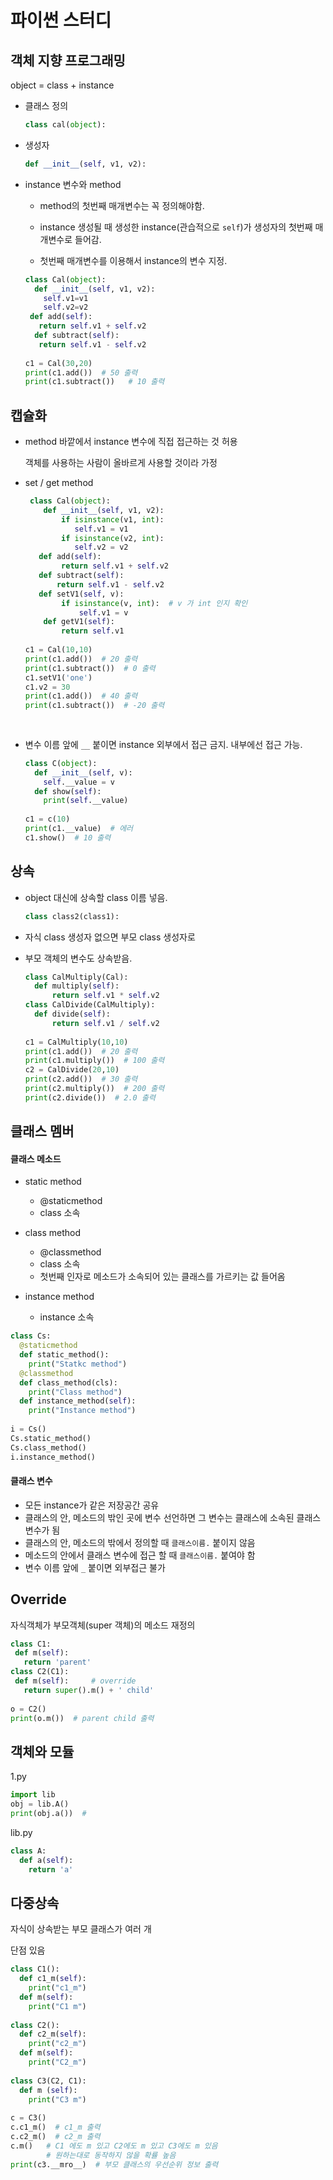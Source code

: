 # 파이썬 스터디

객체 지향 프로그래밍
-------------------
object = class + instance
* 클래스 정의

  ```python
  class cal(object):
  ```
* 생성자

  ```python
  def __init__(self, v1, v2):
  ```
* instance 변수와 method
  * method의 첫번째 매개변수는 꼭 정의해야함.
  
  * instance 생성될 때 생성한 instance(관습적으로 ```self```)가 생성자의 첫번째 매개변수로 들어감.

  * 첫번째 매개변수를 이용해서 instance의 변수 지정.
  ```python
  class Cal(object):
    def __init__(self, v1, v2):
      self.v1=v1
      self.v2=v2
   def add(self):
     return self.v1 + self.v2
    def subtract(self):
     return self.v1 - self.v2
    
  c1 = Cal(30,20)
  print(c1.add())  # 50 출력
  print(c1.subtract())   # 10 출력
  ```

캡슐화
------
  * method 바깥에서 instance 변수에 직접 접근하는 것 허용
    
    객체를 사용하는 사람이 올바르게 사용할 것이라 가정
  
  * set / get method
    
    ```python
     class Cal(object):
        def __init__(self, v1, v2):
            if isinstance(v1, int):
               self.v1 = v1
            if isinstance(v2, int):
               self.v2 = v2
       def add(self):
            return self.v1 + self.v2
       def subtract(self):
           return self.v1 - self.v2
       def setV1(self, v):
            if isinstance(v, int):  # v 가 int 인지 확인
                self.v1 = v
        def getV1(self):
            return self.v1
        
    c1 = Cal(10,10)
    print(c1.add())  # 20 출력
    print(c1.subtract())  # 0 출력
    c1.setV1('one')
    c1.v2 = 30
    print(c1.add())  # 40 출력
    print(c1.subtract())  # -20 출력
  
  
  * 변수 이름 앞에 ```__``` 붙이면 instance 외부에서 접근 금지. 내부에선 접근 가능.
  
    ```python
    class C(object):
      def __init__(self, v):
        self.__value = v
      def show(self):
        print(self.__value)
        
    c1 = c(10)
    print(c1.__value)  # 에러
    c1.show()  # 10 출력
    ```
  

상속
----
* object 대신에 상속할 class 이름 넣음. 

  ```python
  class class2(class1):
  ``` 
* 자식 class 생성자 없으면 부모 class 생성자로

* 부모 객체의 변수도 상속받음.

  ```python
  class CalMultiply(Cal):
    def multiply(self):
        return self.v1 * self.v2
  class CalDivide(CalMultiply):
    def divide(self):
        return self.v1 / self.v2
        
  c1 = CalMultiply(10,10)
  print(c1.add())  # 20 출력
  print(c1.multiply())  # 100 출력
  c2 = CalDivide(20,10)
  print(c2.add())  # 30 출력
  print(c2.multiply())  # 200 출력
  print(c2.divide())  # 2.0 출력
  ```
  
클래스 멤버
-----------
#### 클래스 메소드
  * static method
    * @staticmethod
    * class 소속
    
  * class method
    * @classmethod
    * class 소속
    * 첫번째 인자로 메소드가 소속되어 있는 클래스를 가르키는 값 들어옴
    
  * instance method
    * instance 소속
    
  ```python
  class Cs:
    @staticmethod
    def static_method():
      print("Statkc method")
    @classmethod
    def class_method(cls):
      print("Class method")
    def instance_method(self):
      print("Instance method")
      
  i = Cs()
  Cs.static_method()
  Cs.class_method()
  i.instance_method()
  ```
#### 클래스 변수 
 * 모든 instance가 같은 저장공간 공유
 * 클래스의 안, 메소드의 밖인 곳에 변수 선언하면 그 변수는 클래스에 소속된 클래스 변수가 됨
 * 클래스의 안, 메소드의 밖에서 정의할 때 ```클래스이름.``` 붙이지 않음
 * 메소드의 안에서 클래스 변수에 접근 할 때 ```클래스이름.``` 붙여야 함
 * 변수 이름 앞에 ```_``` 붙이면 외부접근 불가
 
Override
--------
  자식객체가 부모객체(super 객체)의 메소드 재정의
  ```python
  class C1:
   def m(self):
     return 'parent'
  class C2(C1):
   def m(self):     # override
     return super().m() + ' child'    
      
  o = C2()
  print(o.m())  # parent child 출력
  ```
  
객체와 모듈
----------
  1.py
  
  ```python
  import lib
  obj = lib.A()
  print(obj.a())  # 
  ```
  lib.py
  ```python
  class A:
    def a(self):
      return 'a'
  ```
다중상속
--------
  자식이 상속받는 부모 클래스가 여러 개
  
  단점 있음
  ```python
  class C1():
    def c1_m(self):
      print("c1_m")
    def m(self):
      print("C1 m")
      
  class C2():
    def c2_m(self):
      print("c2_m")
    def m(self):
      print("C2_m")
      
  class C3(C2, C1):
    def m (self):
      print("C3 m")
      
  c = C3()
  c.c1_m()  # c1_m 출력
  c.c2_m()  # c2_m 출력
  c.m()   # C1 에도 m 있고 C2에도 m 있고 C3에도 m 있음
          # 원하는대로 동작하지 않을 확률 높음
  print(c3.__mro__)  # 부모 클래스의 우선순위 정보 출력
  ```
